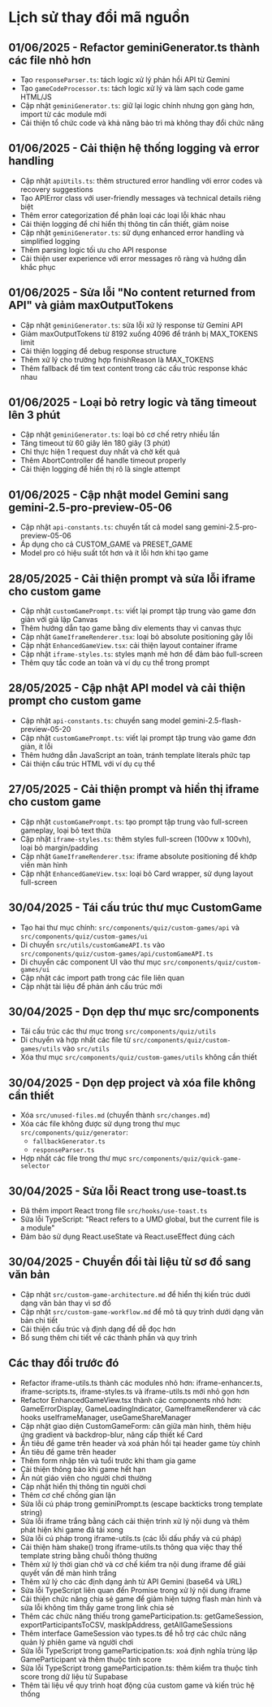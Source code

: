 
# Lịch sử thay đổi mã nguồn

## 01/06/2025 - Refactor geminiGenerator.ts thành các file nhỏ hơn
- Tạo `responseParser.ts`: tách logic xử lý phản hồi API từ Gemini
- Tạo `gameCodeProcessor.ts`: tách logic xử lý và làm sạch code game HTML/JS
- Cập nhật `geminiGenerator.ts`: giữ lại logic chính nhưng gọn gàng hơn, import từ các module mới
- Cải thiện tổ chức code và khả năng bảo trì mà không thay đổi chức năng

## 01/06/2025 - Cải thiện hệ thống logging và error handling
- Cập nhật `apiUtils.ts`: thêm structured error handling với error codes và recovery suggestions
- Tạo APIError class với user-friendly messages và technical details riêng biệt
- Thêm error categorization để phân loại các loại lỗi khác nhau
- Cải thiện logging để chỉ hiển thị thông tin cần thiết, giảm noise
- Cập nhật `geminiGenerator.ts`: sử dụng enhanced error handling và simplified logging
- Thêm parsing logic tối ưu cho API response
- Cải thiện user experience với error messages rõ ràng và hướng dẫn khắc phục

## 01/06/2025 - Sửa lỗi "No content returned from API" và giảm maxOutputTokens
- Cập nhật `geminiGenerator.ts`: sửa lỗi xử lý response từ Gemini API
- Giảm maxOutputTokens từ 8192 xuống 4096 để tránh bị MAX_TOKENS limit
- Cải thiện logging để debug response structure
- Thêm xử lý cho trường hợp finishReason là MAX_TOKENS
- Thêm fallback để tìm text content trong các cấu trúc response khác nhau

## 01/06/2025 - Loại bỏ retry logic và tăng timeout lên 3 phút
- Cập nhật `geminiGenerator.ts`: loại bỏ cơ chế retry nhiều lần
- Tăng timeout từ 60 giây lên 180 giây (3 phút)
- Chỉ thực hiện 1 request duy nhất và chờ kết quả
- Thêm AbortController để handle timeout properly
- Cải thiện logging để hiển thị rõ là single attempt

## 01/06/2025 - Cập nhật model Gemini sang gemini-2.5-pro-preview-05-06
- Cập nhật `api-constants.ts`: chuyển tất cả model sang gemini-2.5-pro-preview-05-06
- Áp dụng cho cả CUSTOM_GAME và PRESET_GAME
- Model pro có hiệu suất tốt hơn và ít lỗi hơn khi tạo game

## 28/05/2025 - Cải thiện prompt và sửa lỗi iframe cho custom game
- Cập nhật `customGamePrompt.ts`: viết lại prompt tập trung vào game đơn giản với giả lập Canvas
- Thêm hướng dẫn tạo game bằng div elements thay vì canvas thực
- Cập nhật `GameIframeRenderer.tsx`: loại bỏ absolute positioning gây lỗi
- Cập nhật `EnhancedGameView.tsx`: cải thiện layout container iframe
- Cập nhật `iframe-styles.ts`: styles mạnh mẽ hơn để đảm bảo full-screen
- Thêm quy tắc code an toàn và ví dụ cụ thể trong prompt

## 28/05/2025 - Cập nhật API model và cải thiện prompt cho custom game
- Cập nhật `api-constants.ts`: chuyển sang model gemini-2.5-flash-preview-05-20
- Cập nhật `customGamePrompt.ts`: viết lại prompt tập trung vào game đơn giản, ít lỗi
- Thêm hướng dẫn JavaScript an toàn, tránh template literals phức tạp
- Cải thiện cấu trúc HTML với ví dụ cụ thể

## 27/05/2025 - Cải thiện prompt và hiển thị iframe cho custom game
- Cập nhật `customGamePrompt.ts`: tạo prompt tập trung vào full-screen gameplay, loại bỏ text thừa
- Cập nhật `iframe-styles.ts`: thêm styles full-screen (100vw x 100vh), loại bỏ margin/padding
- Cập nhật `GameIframeRenderer.tsx`: iframe absolute positioning để khớp viền màn hình
- Cập nhật `EnhancedGameView.tsx`: loại bỏ Card wrapper, sử dụng layout full-screen

## 30/04/2025 - Tái cấu trúc thư mục CustomGame
- Tạo hai thư mục chính: `src/components/quiz/custom-games/api` và `src/components/quiz/custom-games/ui`
- Di chuyển `src/utils/customGameAPI.ts` vào `src/components/quiz/custom-games/api/customGameAPI.ts`
- Di chuyển các component UI vào thư mục `src/components/quiz/custom-games/ui`
- Cập nhật các import path trong các file liên quan
- Cập nhật tài liệu để phản ánh cấu trúc mới

## 30/04/2025 - Dọn dẹp thư mục src/components
- Tái cấu trúc các thư mục trong `src/components/quiz/utils`
- Di chuyển và hợp nhất các file từ `src/components/quiz/custom-games/utils` vào `src/utils`
- Xóa thư mục `src/components/quiz/custom-games/utils` không cần thiết

## 30/04/2025 - Dọn dẹp project và xóa file không cần thiết
- Xóa `src/unused-files.md` (chuyển thành `src/changes.md`)
- Xóa các file không được sử dụng trong thư mục `src/components/quiz/generator`:
  - `fallbackGenerator.ts` 
  - `responseParser.ts`
- Hợp nhất các file trong thư mục `src/components/quiz/quick-game-selector`

## 30/04/2025 - Sửa lỗi React trong use-toast.ts
- Đã thêm import React trong file `src/hooks/use-toast.ts`
- Sửa lỗi TypeScript: "React refers to a UMD global, but the current file is a module"
- Đảm bảo sử dụng React.useState và React.useEffect đúng cách

## 30/04/2025 - Chuyển đổi tài liệu từ sơ đồ sang văn bản
- Cập nhật `src/custom-game-architecture.md` để hiển thị kiến trúc dưới dạng văn bản thay vì sơ đồ
- Cập nhật `src/custom-game-workflow.md` để mô tả quy trình dưới dạng văn bản chi tiết
- Cải thiện cấu trúc và định dạng để dễ đọc hơn
- Bổ sung thêm chi tiết về các thành phần và quy trình

## Các thay đổi trước đó

- Refactor iframe-utils.ts thành các modules nhỏ hơn: iframe-enhancer.ts, iframe-scripts.ts, iframe-styles.ts và iframe-utils.ts mới nhỏ gọn hơn
- Refactor EnhancedGameView.tsx thành các components nhỏ hơn: GameErrorDisplay, GameLoadingIndicator, GameIframeRenderer và các hooks useIframeManager, useGameShareManager
- Cập nhật giao diện CustomGameForm: căn giữa màn hình, thêm hiệu ứng gradient và backdrop-blur, nâng cấp thiết kế Card
- Ẩn tiêu đề game trên header và xoá phản hồi tại header game tùy chỉnh
- Ẩn tiêu đề game trên header
- Thêm form nhập tên và tuổi trước khi tham gia game
- Cải thiện thông báo khi game hết hạn
- Ẩn nút giáo viên cho người chơi thường
- Cập nhật hiển thị thông tin người chơi
- Thêm cơ chế chống gian lận
- Sửa lỗi cú pháp trong geminiPrompt.ts (escape backticks trong template string)
- Sửa lỗi iframe trắng bằng cách cải thiện trình xử lý nội dung và thêm phát hiện khi game đã tải xong
- Sửa lỗi cú pháp trong iframe-utils.ts (các lỗi dấu phẩy và cú pháp)
- Cải thiện hàm shake() trong iframe-utils.ts thông qua việc thay thế template string bằng chuỗi thông thường
- Thêm xử lý thời gian chờ và cơ chế kiểm tra nội dung iframe để giải quyết vấn đề màn hình trắng
- Thêm xử lý cho các định dạng ảnh từ API Gemini (base64 và URL)
- Sửa lỗi TypeScript liên quan đến Promise trong xử lý nội dung iframe
- Cải thiện chức năng chia sẻ game để giảm hiện tượng flash màn hình và sửa lỗi không tìm thấy game trong link chia sẻ
- Thêm các chức năng thiếu trong gameParticipation.ts: getGameSession, exportParticipantsToCSV, maskIpAddress, getAllGameSessions
- Thêm interface GameSession vào types.ts để hỗ trợ các chức năng quản lý phiên game và người chơi
- Sửa lỗi TypeScript trong gameParticipation.ts: xoá định nghĩa trùng lặp GameParticipant và thêm thuộc tính score
- Sửa lỗi TypeScript trong gameParticipation.ts: thêm kiểm tra thuộc tính score trong dữ liệu từ Supabase
- Thêm tài liệu về quy trình hoạt động của custom game và kiến trúc hệ thống
